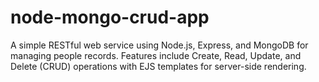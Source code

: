 # node-mongo-crud-app
A simple RESTful web service using Node.js, Express, and MongoDB for managing people records. Features include Create, Read, Update, and Delete (CRUD) operations with EJS templates for server-side rendering.
